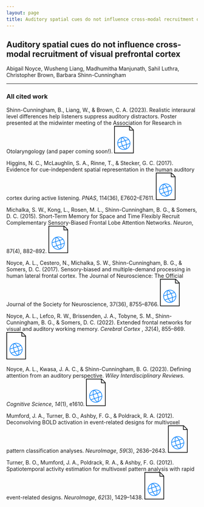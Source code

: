 ```yaml
---
layout: page
title: Auditory spatial cues do not influence cross-modal recruitment of visual prefrontal cortex - VSS 2025
---
```


## Auditory spatial cues do not influence cross-modal recruitment of visual prefrontal cortex
Abigail Noyce, Wusheng Liang, Madhumitha Manjunath, Sahil Luthra, Christopher Brown, Barbara Shinn-Cunningham

---

### All cited work

Shinn-Cunningham, B., Liang, W., & Brown, C. A. (2023). Realistic interaural level differences help listeners suppress auditory distractors. Poster presented at the midwinter meeting of the Association for Research in Otolaryngology (and paper coming soon!). [![](/img/web.svg)](https://doi.org/10.1121/10.0022967)

Higgins, N. C., McLaughlin, S. A., Rinne, T., & Stecker, G. C. (2017). Evidence for cue-independent spatial representation in the human auditory cortex during active listening. *PNAS*, 114(36), E7602–E7611. [![](/img/web.svg)](http://doi.org/10.1073/pnas.1707522114)

Michalka, S. W., Kong, L., Rosen, M. L., Shinn-Cunningham, B. G., & Somers, D. C. (2015). Short-Term Memory for Space and Time Flexibly Recruit Complementary Sensory-Biased Frontal Lobe Attention Networks. *Neuron*, 87(4), 882–892. [![](/img/web.svg)](http://doi.org/10.1016/j.neuron.2015.07.028)

Noyce, A. L., Cestero, N., Michalka, S. W., Shinn-Cunningham, B. G., & Somers, D. C. (2017). Sensory-biased and multiple-demand processing in human lateral frontal cortex. The Journal of Neuroscience: The Official Journal of the Society for Neuroscience, 37(36), 8755–8766. [![](/img/web.svg)](http://doi.org/10.1523/JNEUROSCI.0660-17.2017)

Noyce, A. L., Lefco, R. W., Brissenden, J. A., Tobyne, S. M., Shinn-Cunningham, B. G., & Somers, D. C. (2022). Extended frontal networks for visual and auditory working memory. *Cerebral Cortex* , *32*(4), 855–869. [![](/img/web.svg)](hhttps://academic.oup.com/cercor/article/32/4/855/6360523)

Noyce, A. L., Kwasa, J. A. C., & Shinn-Cunningham, B. G. (2023). Defining attention from an auditory perspective. *Wiley Interdisciplinary Reviews. Cognitive Science*, *14*(1), e1610. [![](/img/web.svg)](https://wires.onlinelibrary.wiley.com/doi/10.1002/wcs.1610)

Mumford, J. A., Turner, B. O., Ashby, F. G., & Poldrack, R. A. (2012). Deconvolving BOLD activation in event-related designs for multivoxel pattern classification analyses. *NeuroImage*, *59*(3), 2636–2643. [![](/img/web.svg)](https://www.sciencedirect.com/science/article/abs/pii/S1053811911010081?via%3Dihub)

Turner, B. O., Mumford, J. A., Poldrack, R. A., & Ashby, F. G. (2012). Spatiotemporal activity estimation for multivoxel pattern analysis with rapid event-related designs. *NeuroImage*, *62*(3), 1429–1438. [![](/img/web.svg)](https://www.sciencedirect.com/science/article/abs/pii/S1053811912005459?via%3Dihub)